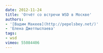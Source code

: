 ```yaml
---
date: 2012-11-24
title: 'Отчёт со встречи WSD в Москве'
authors:
- '[Вадим Макеев](http://pepelsbey.net/)'
- 'Елена Джетпыспаева'
tags:
- wsd
vimeo: 55084406
---
```

